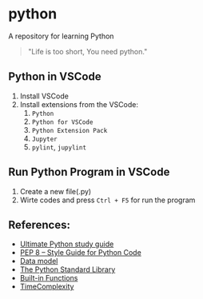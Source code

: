 # python
A repository for learning Python

> "Life is too short, You need python."

## Python in VSCode
1. Install VSCode
2. Install extensions from the VSCode:
    1. `Python`
    2. `Python for VSCode`
    3. `Python Extension Pack`
    4. `Jupyter`
    5. `pylint`, `jupylint`

## Run Python Program in VSCode
1. Create a new file(.py)
2. Wirte codes and press `Ctrl + F5` for run the program

## References:
* [Ultimate Python study guide](https://github.com/huangsam/ultimate-python#ultimate-python-study-guide)
* [PEP 8 – Style Guide for Python Code](https://peps.python.org/pep-0008/)
* [Data model](https://docs.python.org/3/reference/datamodel.html#data-model)
* [The Python Standard Library](https://docs.python.org/3/library/#the-python-standard-library)
* [Built-in Functions](https://docs.python.org/3/library/functions.html#built-in-functions)
* [TimeComplexity](https://wiki.python.org/moin/TimeComplexity)